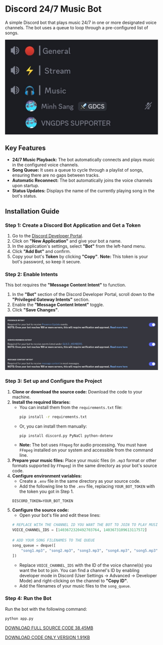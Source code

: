 # Discord 24/7 Music Bot

A simple Discord bot that plays music 24/7 in one or more designated voice channels. The bot uses a queue to loop through a pre-configured list of songs.

![Preview Image](https://raw.githubusercontent.com/MinhSangGDVN/discord-music-bot/refs/heads/main/IMG_20250810_112452.jpg)

## Key Features

* **24/7 Music Playback:** The bot automatically connects and plays music in the configured voice channels.
* **Song Queue:** It uses a queue to cycle through a playlist of songs, ensuring there are no gaps between tracks.
* **Automatic Reconnect:** The bot automatically joins the voice channels upon startup.
* **Status Updates:** Displays the name of the currently playing song in the bot's status.

## Installation Guide

### Step 1: Create a Discord Bot Application and Get a Token

1.  Go to the [Discord Developer Portal](https://discord.com/developers/applications).
2.  Click on **"New Application"** and give your bot a name.
3.  In the application's settings, select **"Bot"** from the left-hand menu.
4.  Click **"Add Bot"** and confirm.
5.  Copy your bot's **Token** by clicking **"Copy"**. **Note:** This token is your bot's password, so keep it secure.

### Step 2: Enable Intents

This bot requires the **"Message Content Intent"** to function.

1.  In the **"Bot"** section of the Discord Developer Portal, scroll down to the **"Privileged Gateway Intents"** section.
2.  Enable the **"Message Content Intent"** toggle.
3.  Click **"Save Changes"**.

![Intents Enabled](https://raw.githubusercontent.com/MinhSangGDVN/discord-music-bot/refs/heads/main/IMG_20250810_114349.jpg)

### Step 3: Set up and Configure the Project

1.  **Clone or download the source code:** Download the code to your machine.
2.  **Install the required libraries:**
    * You can install them from the `requirements.txt` file:
        ```sh
        pip install -r requirements.txt
        ```
    * Or, you can install them manually:
        ```sh
        pip install discord.py PyNaCl python-dotenv
        ```
    * **Note:** The bot uses `FFmpeg` for audio processing. You must have `FFmpeg` installed on your system and accessible from the command line.
3.  **Prepare your music files:** Place your music files (in `.mp3` format or other formats supported by `FFmpeg`) in the same directory as your bot's source code.
4.  **Configure environment variables:**
    * Create a `.env` file in the same directory as your source code.
    * Add the following line to the `.env` file, replacing `YOUR_BOT_TOKEN` with the token you got in Step 1.
    ```
    DISCORD_TOKEN=YOUR_BOT_TOKEN
    ```
5.  **Configure the source code:**
    * Open your bot's file and edit these lines:
    ```python
    # REPLACE WITH THE CHANNEL ID YOU WANT THE BOT TO JOIN TO PLAY MUSIC, MULTIPLE CHANNELS CAN BE ADDED
    VOICE_CHANNEL_IDS = [1403672320492703764, 1403673109613117572]

    # ADD YOUR SONG FILENAMES TO THE QUEUE
    song_queue = deque([
        "song1.mp3", "song2.mp3", "song3.mp3", "song4.mp3", "song5.mp3", "song6.mp3", "song7.mp3",
    ])
    ```
    * Replace `VOICE_CHANNEL_IDS` with the ID of the voice channel(s) you want the bot to join. You can find a channel's ID by enabling developer mode in Discord (User Settings -> Advanced -> Developer Mode) and right-clicking on the channel to **"Copy ID"**.
    * Add the filenames of your music files to the `song_queue`.

### Step 4: Run the Bot

Run the bot with the following command:

```sh
python app.py
```

[DOWNLOAD FULL SOURCE CODE 38.45MB](https://github.com/MinhSangGDVN/discord-music-bot/archive/refs/heads/main.zip)

[DOWNLOAD CODE ONLY VERSION 1.91KB](https://github.com/user-attachments/files/21703627/discord-music-bot-main.zip)
